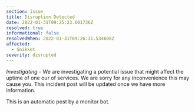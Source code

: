 ```yaml
---
section: issue
title: Disruption Detected
date: 2022-01-31T09:25:23.601736Z
resolved: true
informational: false
resolvedWhen: 2022-01-31T09:26:31.534608Z
affected:
  - Snikket
severity: disrupted
---
```

*Investigating* - We are investigating a potential issue that might affect the uptime of one our of services. We are sorry for any inconvenience this may cause you. This incident post will be updated once we have more information.

This is an automatic post by a monitor bot.
        